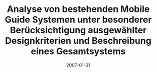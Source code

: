 ---
abstract: ''
authors:
- Markus Rerych
date: '2007-01-01'
featured: false
links:
- name: Publik
  url: https://publik.tuwien.ac.at/showentry.php?ID=141563&lang=2
publication_types:
- '7'
publishDate: '2007-01-01'
title: Analyse von bestehenden Mobile Guide Systemen unter besonderer Berücksichtigung
  ausgewählter Designkriterien und Beschreibung eines Gesamtsystems
url_pdf: ''
---